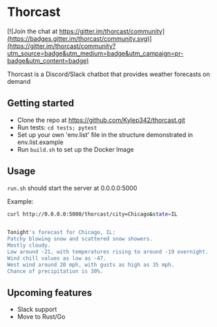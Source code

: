 # Thorcast

[![Join the chat at https://gitter.im/thorcast/community](https://badges.gitter.im/thorcast/community.svg)](https://gitter.im/thorcast/community?utm_source=badge&utm_medium=badge&utm_campaign=pr-badge&utm_content=badge)

Thorcast is a Discord/Slack chatbot that provides weather forecasts on demand

## Getting started
- Clone the repo at https://github.com/Kylep342/thorcast.git
- Run tests: `cd tests; pytest`
- Set up your own 'env.list' file in the structure demonstrated in env.list.example
- Run `build.sh` to set up the Docker Image

## Usage
`run.sh` should start the server at 0.0.0.0:5000

Example:

```Bash
curl http://0.0.0.0:5000/thorcast/city=Chicago&state=IL


Tonight's forecast for Chicago, IL:
Patchy blowing snow and scattered snow showers.
Mostly cloudy.
Low around -21, with temperatures rising to around -19 overnight.
Wind chill values as low as -47.
West wind around 20 mph, with gusts as high as 35 mph.
Chance of precipitation is 30%.
```

## Upcoming features
- Slack support
- Move to Rust/Go

